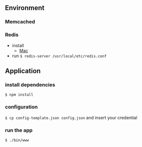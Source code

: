 ## Environment

### Memcached
### Redis
* install
    * [Mac](http://jasdeep.ca/2012/05/installing-redis-on-mac-os-x/)
* run
    `$ redis-server /usr/local/etc/redis.conf`

## Application
### install dependencies
`$ npm install`

### configuration
`$ cp config-template.json config.json` and insert your credential

### run the app
`$ ./bin/www`